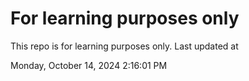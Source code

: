 # For learning purposes only
This repo is for learning purposes only.
Last updated at

Monday, October 14, 2024 2:16:01 PM

